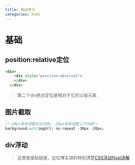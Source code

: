```yaml
---
title: 前台学习
categories: html
---
```


# 基础
## position:relative定位
``` html
<div>
	<div style="position:absolute">
	</div>
  </div>
```
> 第二个div绝对定位是相对于它的父级元素

## 图片截取
``` css
/*-30px用来调整左右间距，-20px用来调整上下间距*/
background:url(imgUrl) no-repeat -30px -20px;
```
## div浮动
> 这里直接贴链接，这位博主讲的特别清楚[CSS浮动float详解](http://www.jianshu.com/p/07eb19957991)
